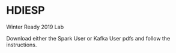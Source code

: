 # HDIESP

Winter Ready 2019 Lab

Download either the Spark User or Kafka User pdfs and follow the instructions.
